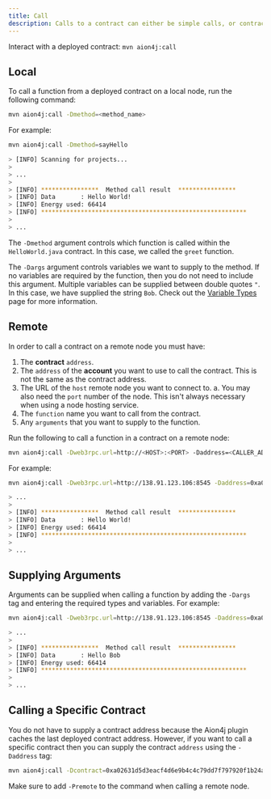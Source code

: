 ```yaml
---
title: Call
description: Calls to a contract can either be simple calls, or contract transactions. Calls do not necessarily incur a cost, but contract transactions always incur a cost as they are changing the state of the blockchain. Calls to a contract will always return something, whereas contract transaction may not depending on the function called.
---
```


Interact with a deployed contract: `mvn aion4j:call`

## Local

To call a function from a deployed contract on a local node, run the following command:

```bash
mvn aion4j:call -Dmethod=<method_name>
```

For example:

```bash
mvn aion4j:call -Dmethod=sayHello

> [INFO] Scanning for projects...
>
> ...
>
> [INFO] ****************  Method call result  ****************
> [INFO] Data       : Hello World!
> [INFO] Energy used: 66414
> [INFO] *********************************************************
>
> ...
```

The `-Dmethod` argument controls which function is called within the `HelloWorld.java` contract. In this case, we called the `greet` function.

The `-Dargs` argument controls variables we want to supply to the method. If no variables are required by the function, then you do not need to include this argument. Multiple variables can be supplied between double quotes `"`. In this case, we have supplied the string `Bob`. Check out the [Variable Types](/aion-virtual-machine/variable-types) page for more information.

## Remote

In order to call a contract on a remote node you must have:

1. The **contract** `address`.
2. The `address` of the **account** you want to use to call the contract. This is not the same as the contract address.
3. The URL of the `host` remote node you want to connect to.
    a. You may also need the `port` number of the node. This isn't always necessary when using a node hosting service.
4. The `function` name you want to call from the contract.
5. Any `arguments` that you want to supply to the function.

Run the following to call a function in a contract on a remote node:

```bash
mvn aion4j:call -Dweb3rpc.url=http://<HOST>:<PORT> -Daddress=<CALLER_ADDRESSS> -Dcontract=<CONTRACT_ADDRESS> -Dmethod=<FUNCTION_NAME> -Dargs="<TYPE> <ARGUMENTS>" -Premote
```

For example:

```bash
mvn aion4j:call -Dweb3rpc.url=http://138.91.123.106:8545 -Daddress=0xa02631d5d3eacf4d6e9b4c4c79dd7f797920f1b24a67ba5b81c9a477254917c8 -Dcontract=0x0f5d9fe9f554a736c0e6cfeb2571f8a1f92103bf4ce26e825692dfe50b66bc2a -Dmethod=sayHello -Dargs="-T 'Bob'" -Premote

> ...
>
> [INFO] ****************  Method call result  ****************
> [INFO] Data       : Hello World!
> [INFO] Energy used: 66414
> [INFO] *********************************************************
>
> ...
```

## Supplying Arguments

Arguments can be supplied when calling a function by adding the `-Dargs` tag and entering the required types and variables. For example:

```bash
mvn aion4j:call -Dweb3rpc.url=http://138.91.123.106:8545 -Daddress=0xa02631d5d3eacf4d6e9b4c4c79dd7f797920f1b24a67ba5b81c9a477254917c8 -Dcontract=0x0f5d9fe9f554a736c0e6cfeb2571f8a1f92103bf4ce26e825692dfe50b66bc2a -Dmethod=greet -Dargs="-T 'Bob'" -Premote

> ...
>
> [INFO] ****************  Method call result  ****************
> [INFO] Data       : Hello Bob
> [INFO] Energy used: 66414
> [INFO] *********************************************************
>
> ...
```

## Calling a Specific Contract

You do not have to supply a contract address because the Aion4j plugin caches the last deployed contract address. However, if you want to call a specific contract then you can supply the contract `address` using the `-Daddress` tag:

```bash
mvn aion4j:call -Dcontract=0xa02631d5d3eacf4d6e9b4c4c79dd7f797920f1b24a67ba5b81c9a477254917c8
```

Make sure to add `-Premote` to the command when calling a remote node.
